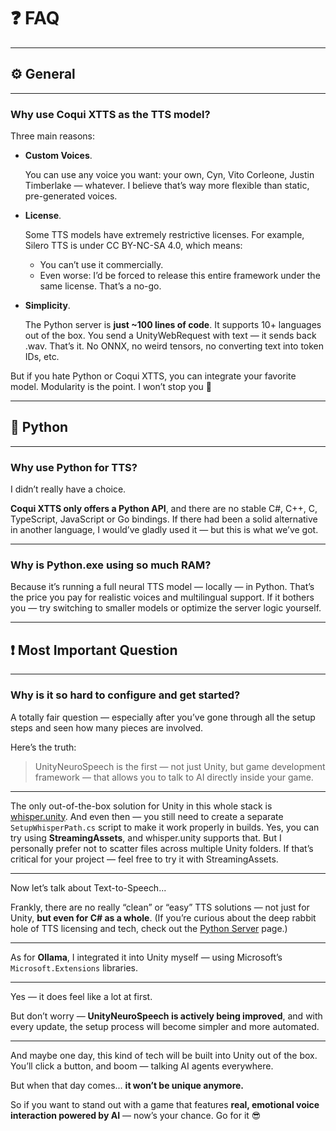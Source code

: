 # ❓ FAQ

---

## ⚙️ General

---

### Why use Coqui XTTS as the TTS model?

Three main reasons:

- **Custom Voices**.

    You can use any voice you want: your own, Cyn, Vito Corleone, Justin Timberlake — whatever.
I believe that’s way more flexible than static, pre-generated voices.

- **License**.

    Some TTS models have extremely restrictive licenses. For example, Silero TTS is under CC BY-NC-SA 4.0, which means:
    - You can’t use it commercially.
    - Even worse: I’d be forced to release this entire framework under the same license.
That’s a no-go.
  
- **Simplicity**.

    The Python server is **just ~100 lines of code**.
It supports 10+ languages out of the box.
You send a UnityWebRequest with text — it sends back .wav.
That’s it. No ONNX, no weird tensors, no converting text into token IDs, etc.


But if you hate Python or Coqui XTTS, you can integrate your favorite model.
Modularity is the point. I won’t stop you 🤠

---

## 🐍 Python

---

### Why use Python for TTS?

I didn’t really have a choice.

**Coqui XTTS only offers a Python API**, and there are no stable C#, C++, C, TypeScript, JavaScript or Go bindings.
If there had been a solid alternative in another language, I would’ve gladly used it — but this is what we’ve got.

---

### Why is Python.exe using so much RAM?
Because it’s running a full neural TTS model — locally — in Python.
That’s the price you pay for realistic voices and multilingual support.
If it bothers you — try switching to smaller models or optimize the server logic yourself.

---

## ❗ Most Important Question

---

### Why is it so hard to configure and get started?

A totally fair question — especially after you’ve gone through all the setup steps and seen how many pieces are involved.

Here’s the truth:
> UnityNeuroSpeech is the first — not just Unity, but game development framework — that allows you to talk to AI directly inside your game.

---

The only out-of-the-box solution for Unity in this whole stack is [whisper.unity](https://github.com/Macoron/whisper.unity). 
And even then — you still need to create a separate `SetupWhisperPath.cs` script to make it work properly in builds. Yes, you can try using **StreamingAssets**, and whisper.unity supports that.
But I personally prefer not to scatter files across multiple Unity folders.
If that’s critical for your project — feel free to try it with StreamingAssets.

---

Now let’s talk about Text-to-Speech...

Frankly, there are no really “clean” or “easy” TTS solutions — not just for Unity, **but even for C# as a whole**.
(If you’re curious about the deep rabbit hole of TTS licensing and tech, check out the [Python Server](server.md) page.)

---

As for **Ollama**, I integrated it into Unity myself — using Microsoft’s `Microsoft.Extensions` libraries.

---

Yes — it does feel like a lot at first.

But don’t worry — **UnityNeuroSpeech is actively being improved**, and with every update, the setup process will become simpler and more automated.

---

And maybe one day, this kind of tech will be built into Unity out of the box.
You’ll click a button, and boom — talking AI agents everywhere.

But when that day comes... **it won’t be unique anymore.**

So if you want to stand out with a game that features **real, emotional voice interaction powered by AI** — now’s your chance.
Go for it 😎